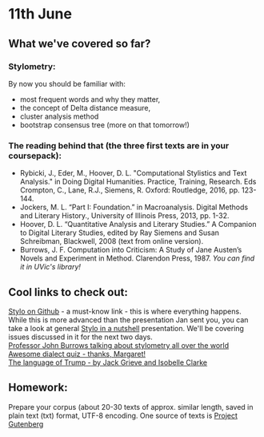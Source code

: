 # 11th June

## What we've covered so far?

### Stylometry:
By now you should be familiar with:
* most frequent words and why they matter,
* the concept of Delta distance measure,
* cluster analysis method
* bootstrap consensus tree (more on that tomorrow!)

### The reading behind that (the three first texts are in your coursepack):
* Rybicki, J., Eder, M., Hoover, D. L. "Computational Stylistics and Text Analysis." in Doing Digital Humanities. Practice, Training, Research. Eds Crompton, C., Lane, R.J., Siemens, R. Oxford: Routledge, 2016, pp. 123-144.
* Jockers, M. L. “Part I: Foundation.” in Macroanalysis. Digital Methods and Literary History., University of Illinois Press, 2013, pp. 1-32.
* Hoover, D. L. “Quantitative Analysis and Literary Studies.” A Companion to Digital Literary Studies, edited by Ray Siemens and Susan Schreibman, Blackwell, 2008 (text from online version). 
* Burrows, J. F. Computation into Criticism: A Study of Jane Austen’s Novels and Experiment in Method. Clarendon Press, 1987. *You can find it in UVic's library!*


## Cool links to check out:
[Stylo on Github](https://github.com/computationalstylistics/stylo) - a must-know link - this is where everything happens.
While this is more advanced than the presentation Jan sent you, you can take a look at general [Stylo in a nutshell](https://computationalstylistics.github.io/stylo_nutshell/) presentation. We'll be covering issues discussed in it for the next two days.  
[Professor John Burrows talking about stylometry all over the world](https://youtu.be/0QpJFAjdKz8)  
[Awesome dialect quiz - thanks, Margaret!](https://www.nytimes.com/interactive/2014/upshot/dialect-quiz-map.html)  
[The language of Trump - by Jack Grieve and Isobelle Clarke](http://rpubs.com/jwgrieve/338803)  

## Homework:
Prepare your corpus (about 20-30 texts of approx. similar length, saved in plain text (txt) format, UTF-8 encoding. One source of texts is [Project Gutenberg](http://www.gutenberg.org/)

